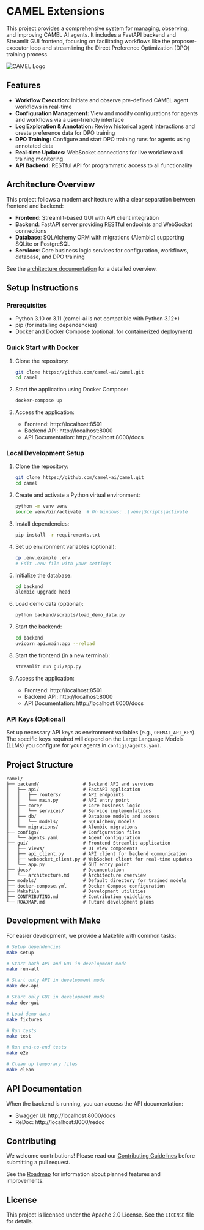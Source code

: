 # CAMEL Extensions

This project provides a comprehensive system for managing, observing, and improving CAMEL AI agents. It includes a FastAPI backend and Streamlit GUI frontend, focusing on facilitating workflows like the proposer-executor loop and streamlining the Direct Preference Optimization (DPO) training process.

![CAMEL Logo](misc/logo_light.png)

## Features

- **Workflow Execution:** Initiate and observe pre-defined CAMEL agent workflows in real-time
- **Configuration Management:** View and modify configurations for agents and workflows via a user-friendly interface
- **Log Exploration & Annotation:** Review historical agent interactions and create preference data for DPO training
- **DPO Training:** Configure and start DPO training runs for agents using annotated data
- **Real-time Updates:** WebSocket connections for live workflow and training monitoring
- **API Backend:** RESTful API for programmatic access to all functionality

## Architecture Overview

This project follows a modern architecture with a clear separation between frontend and backend:

- **Frontend**: Streamlit-based GUI with API client integration
- **Backend**: FastAPI server providing RESTful endpoints and WebSocket connections
- **Database**: SQLAlchemy ORM with migrations (Alembic) supporting SQLite or PostgreSQL
- **Services**: Core business logic services for configuration, workflows, database, and DPO training

See the [architecture documentation](docs/architecture.md) for a detailed overview.

## Setup Instructions

### Prerequisites

- Python 3.10 or 3.11 (camel-ai is not compatible with Python 3.12+)
- pip (for installing dependencies)
- Docker and Docker Compose (optional, for containerized deployment)

### Quick Start with Docker

1. Clone the repository:
   ```bash
   git clone https://github.com/camel-ai/camel.git
   cd camel
   ```

2. Start the application using Docker Compose:
   ```bash
   docker-compose up
   ```

3. Access the application:
   - Frontend: http://localhost:8501
   - Backend API: http://localhost:8000
   - API Documentation: http://localhost:8000/docs

### Local Development Setup

1. Clone the repository:
   ```bash
   git clone https://github.com/camel-ai/camel.git
   cd camel
   ```

2. Create and activate a Python virtual environment:
   ```bash
   python -m venv venv
   source venv/bin/activate  # On Windows: .\venv\Scripts\activate
   ```

3. Install dependencies:
   ```bash
   pip install -r requirements.txt
   ```

4. Set up environment variables (optional):
   ```bash
   cp .env.example .env
   # Edit .env file with your settings
   ```

5. Initialize the database:
   ```bash
   cd backend
   alembic upgrade head
   ```

6. Load demo data (optional):
   ```bash
   python backend/scripts/load_demo_data.py
   ```

7. Start the backend:
   ```bash
   cd backend
   uvicorn api.main:app --reload
   ```

8. Start the frontend (in a new terminal):
   ```bash
   streamlit run gui/app.py
   ```

9. Access the application:
   - Frontend: http://localhost:8501
   - Backend API: http://localhost:8000
   - API Documentation: http://localhost:8000/docs

### API Keys (Optional)

Set up necessary API keys as environment variables (e.g., `OPENAI_API_KEY`). The specific keys required will depend on the Large Language Models (LLMs) you configure for your agents in `configs/agents.yaml`.

## Project Structure

```
camel/
├── backend/                # Backend API and services
│   ├── api/                # FastAPI application
│   │   ├── routers/        # API endpoints
│   │   └── main.py         # API entry point
│   ├── core/               # Core business logic
│   │   └── services/       # Service implementations
│   ├── db/                 # Database models and access
│   │   └── models/         # SQLAlchemy models
│   └── migrations/         # Alembic migrations
├── configs/                # Configuration files
│   └── agents.yaml         # Agent configuration
├── gui/                    # Frontend Streamlit application
│   ├── views/              # UI view components
│   ├── api_client.py       # API client for backend communication
│   ├── websocket_client.py # WebSocket client for real-time updates
│   └── app.py              # GUI entry point
├── docs/                   # Documentation
│   └── architecture.md     # Architecture overview
├── models/                 # Default directory for trained models
├── docker-compose.yml      # Docker Compose configuration
├── Makefile                # Development utilities
├── CONTRIBUTING.md         # Contribution guidelines
└── ROADMAP.md              # Future development plans
```

## Development with Make

For easier development, we provide a Makefile with common tasks:

```bash
# Setup dependencies
make setup

# Start both API and GUI in development mode
make run-all

# Start only API in development mode
make dev-api

# Start only GUI in development mode
make dev-gui

# Load demo data
make fixtures

# Run tests
make test

# Run end-to-end tests
make e2e

# Clean up temporary files
make clean
```

## API Documentation

When the backend is running, you can access the API documentation:

- Swagger UI: http://localhost:8000/docs
- ReDoc: http://localhost:8000/redoc

## Contributing

We welcome contributions! Please read our [Contributing Guidelines](CONTRIBUTING.md) before submitting a pull request.

See the [Roadmap](ROADMAP.md) for information about planned features and improvements.

## License

This project is licensed under the Apache 2.0 License. See the `LICENSE` file for details.